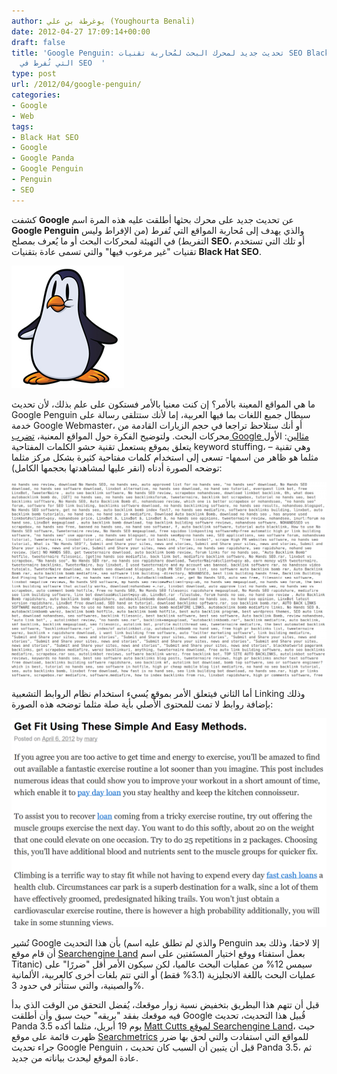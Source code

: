 ```yaml
---
author: يوغرطة بن علي (Youghourta Benali)
date: 2012-04-27 17:09:14+00:00
draft: false
title: 'Google Penguin: تحديث جديد لمحرك البحث لمُحاربة تقنيات SEO Blackhat والمواقع
  التي تُفرط في SEO  '
type: post
url: /2012/04/google-penguin/
categories:
- Google
- Web
tags:
- Black Hat SEO
- Google
- Google Panda
- Google Penguin
- Penguin
- SEO
---
```


كشفت **Google** عن تحديث جديد على محرك بحثها أطلقت عليه هذه المرة اسم **Google Penguin** والذي يهدف إلى مُحاربة المواقع التي تُفرط (من الإفراط وليس التفريط) في التهيئة لمحركات البحث أو ما يُعرف بمصلح **SEO**، أو تلك التي تستخدم تقنيات "غير مرغوب فيها" والتي تسمى عادة بتقنيات **Black Hat SEO**.




[![الشعار الذي استعمل على موقع Searchengine Land للحديث عن تحديث google penguin](google-penguin.jpg)
](google-penguin.jpg)




ما هي المواقع المعينة بالأمر؟ إن كنت معنيا بالأمر فستكون على علم بذلك، لأن تحديث Google Penguin سيطال جميع اللغات بما فيها العربية، إما لأنك ستتلقى رسالة على خدمة Google Webmaster، أو أنك ستلاحظ تراجعا في حجم الزيارات القادمة من محركات البحث. ولتوضيح الفكرة حول المواقع المعنية، [تضرب Google مثالين](http://googlewebmastercentral.blogspot.com/2012/04/another-step-to-reward-high-quality.html): الأول يتعلق بموقع يستعمل تقنية حشو الكلمات المفتاحية keyword stuffing، وهي تقنية –مثلما هو ظاهر من اسمها- تسعى إلى استخدام كلمات مفتاحية كثيرة بشكل مركز مثلما توضحه الصورة أدناه (انقر عليها لمشاهدتها بحجمها الكامل):




[![مثال عن استخدام تقنية keyword stuffing التي يحاربها تحديث Google Penguin](keyword-stuffing-1024x637.png)
](https://www.it-scoop.com/wp-content/uploads/2012/04/keyword-stuffing.png)




أما الثاني فيتعلق الأمر بموقع يُسيء استخدام نظام الروابط التشعبية Linking وذلك بإضافة روابط لا تمت للمحتوى الأًصلي بأية صلة مثلما توضحه هذه الصورة:




[![مثال حول إساء استخدام الروابط والذي يحاربه تحديث Google Penguin](link-spam.png)
](link-spam.png)




تُشير Google بأن هذا التحديث (والذي لم تطلق عليه اسم Penguin إلا لاحقا، وذلك بعد أن قام موقع [Searchengine Land](http://searchengineland.com/the-penguin-update-googles-webspam-algorithm-gets-official-name-119623) بعمل استفتاء ووقع اختيار المستَفتين على اسم Titanic) سيمس 12% من عمليات البحث عالميا، لكن سيكون الأمر أقل "ضررًا" على عمليات البحث باللغة الانجليزية (3.1% فقط) أو التي تتم بلغات أخرى كالعربية، الألمانية والصينية، والتي ستتأثر في حدود 3%.




قبل أن تتهم هذا البطريق بتخفيض نسبة زوار موقعك، يُفضل التحقق من الوقت الذي بدأ فيه موقعك بفقد "بريقه" حيث سبق وأن أطلقت Google قُبيل هذا التحديث، تحديث Panda 3.5 يوم 19 أبريل، مثلما أكده [Matt Cutts لموقع Searchengine Land](http://searchengineland.com/winners-losers-from-googles-webspam-update-119493)، حيث ظهرت قائمة على موقع [Searchmetrics](http://blog.searchmetrics.com/us/2012/04/25/google-bad-seo-update-a-first-earthquake-on-the-short-head/) للمواقع التي استفادت والتي لحق بها ضرر جراء تحديث Google Penguin
، قبل أن يتبين أن السبب كان تحديث Panda 3.5، ثم عادة الموقع ليحدث بياناته من جديد.
